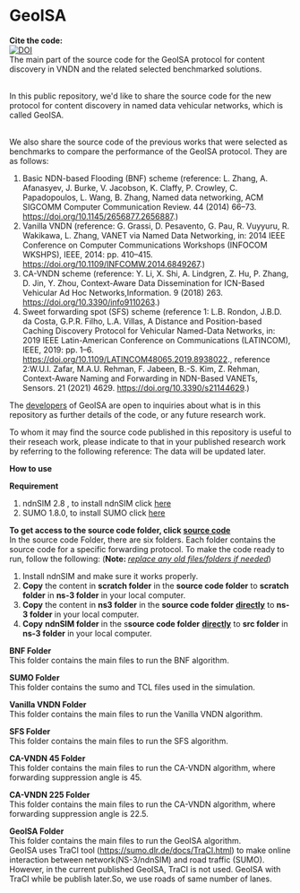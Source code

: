 # GeoISA
<b>Cite the code: </b> <br/>
[![DOI](https://zenodo.org/badge/561980196.svg)](https://zenodo.org/badge/latestdoi/561980196)
<br />
The main part of the source code for the GeoISA protocol for content discovery in VNDN and the related selected benchmarked solutions.

<br /> In this public repository, we'd like to share the source code for the new protocol for content discovery in named data vehicular networks, which is called GeoISA.

<br /> We also share the source code of the previous works that were selected as benchmarks to compare the performance of the GeoISA protocol. They are  as follows:

1. Basic NDN-based Flooding (BNF) scheme 
  (reference: L. Zhang, A. Afanasyev, J. Burke, V. Jacobson, K. Claffy, P. Crowley, C. Papadopoulos, L. Wang, B. Zhang, Named data networking, ACM SIGCOMM    Computer Communication Review. 44 (2014) 66–73. https://doi.org/10.1145/2656877.2656887.)
2. Vanilla VNDN 
  (reference: G. Grassi, D. Pesavento, G. Pau, R. Vuyyuru, R. Wakikawa, L. Zhang, VANET via Named Data Networking, in: 2014 IEEE Conference on Computer        Communications Workshops (INFOCOM WKSHPS), IEEE, 2014: pp. 410–415. https://doi.org/10.1109/INFCOMW.2014.6849267.)
3. CA-VNDN scheme 
  (reference: Y. Li, X. Shi, A. Lindgren, Z. Hu, P. Zhang, D. Jin, Y. Zhou, Context-Aware Data Dissemination for ICN-Based Vehicular Ad Hoc                    Networks,Information. 9 (2018) 263. https://doi.org/10.3390/info9110263.)
4. Sweet forwarding spot (SFS) scheme 
  (reference 1: 
   L.B. Rondon, J.B.D. da Costa, G.P.R. Filho, L.A. Villas, A Distance and Position-based Caching Discovery Protocol for Vehicular Named-Data Networks, in:    2019 IEEE Latin-American Conference on Communications (LATINCOM), IEEE, 2019: pp. 1–6. https://doi.org/10.1109/LATINCOM48065.2019.8938022.,
   reference 2:W.U.I. Zafar, M.A.U. Rehman, F. Jabeen, B.-S. Kim, Z. Rehman, Context-Aware Naming and  Forwarding in NDN-Based VANETs, Sensors. 21 (2021)      4629. https://doi.org/10.3390/s21144629.)
   
The <a href="mailto:p92824@siswa.ukm.edu.my">developers</a> of GeoISA are open to inquiries about what is in this repository as further details of the code, or any future research work.

To whom it may find the source code published in this repository is useful to their reseach work, please indicate to that in your published research work by referring to the following reference:
The data will be updated later.


<b>How to use</b>

<b>Requirement</b>
1. ndnSIM 2.8 , to install ndnSIM click <a href="https://ndnsim.net/2.8/getting-started.html">here</a>
2. SUMO 1.8.0, to install SUMO click <a href="https://sumo.dlr.de/docs/Downloads.php">here</a>

<b> To get access to the source code folder, click <a href="https://drive.google.com/drive/folders/1dr6qWBoaU3-99eqwSErud6pmVP06UPze?usp=sharing">source code</a> </b> 
<br /> In the source code Folder, there are six folders. Each folder contains the source code for a specific forwarding protocol. To make the code ready to run, follow the following: (<b>Note: </b><u><i>replace any old files/folders if needed</i></u>)
 1. Install ndnSIM and make sure it works properly.
 2. <b>Copy</b> the content in <b>scratch folder</b> in the <b>source code folder</b> to <b>scratch folder</b> in <b>ns-3 folder</b> in your local computer.
 3. <b>Copy</b> the content in <b>ns3 folder</b> in the <b>source code folder</b> <b><u>directly</u></b> to <b>ns-3 folder</b> in your local computer.
 4. <b>Copy</b> <b>ndnSIM folder</b> in the s<b>source code folder</b> <b><u>directly</u></b> to <b>src folder</b>  in <b>ns-3 folder</b> in your local computer</b>.
  
<b>BNF Folder</b> 
<br /> This folder contains the main files to run the BNF algorithm.

<b>SUMO Folder</b> 
<br /> This folder contains the sumo and TCL files used in the simulation.

<b>Vanilla VNDN Folder</b> 
<br /> This folder contains the main files to run the Vanilla VNDN algorithm.
  
<b>SFS Folder</b> 
<br /> This folder contains the main files to run the SFS algorithm.

<b>CA-VNDN 45 Folder</b>
<br /> This folder contains the main files to run the CA-VNDN algorithm, where forwarding suppression angle is 45.
 
<b>CA-VNDN 225 Folder</b>
<br /> This folder contains the main files to run the CA-VNDN algorithm, where forwarding suppression angle is 22.5.

<b>GeoISA Folder</b> 
<br /> This folder contains the main files to run the GeoISA algorithm. 
<br /> GeoISA uses TraCI tool (https://sumo.dlr.de/docs/TraCI.html) to make online interaction between network(NS-3/ndnSIM) and road traffic (SUMO). However, in the current published GeoISA, TraCI is not used. GeoISA with TraCI while be publish later.So, we use roads of same number of lanes.
